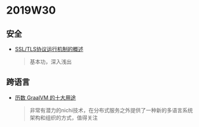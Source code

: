 # 2019W30

## 安全

- [SSL/TLS协议运行机制的概述](http://www.ruanyifeng.com/blog/2014/02/ssl_tls.html)
  
  > 基本功，深入浅出

## 跨语言

- [历数 GraalVM 的十大用途](https://www.infoq.cn/article/graalvm-ten-things)
  
  > 非常有潜力的nichi技术，在分布式服务之外提供了一种新的多语言系统架构和组织的方式，值得关注


